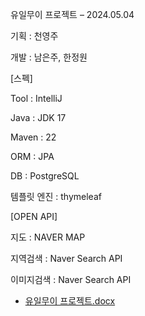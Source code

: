 유일무이 프로젝트 – 2024.05.04

기획 : 천영주 

개발 : 남은주, 한정원

[스펙]

Tool : IntelliJ

Java : JDK 17

Maven : 22

ORM : JPA

DB : PostgreSQL

템플릿 엔진 : thymeleaf


[OPEN API]

지도 : NAVER MAP

지역검색 : Naver Search API

이미지검색 : Naver Search API


* [유일무이 프로젝트.docx](https://github.com/amorpaty/cafeProject/files/15256493/default.docx)



